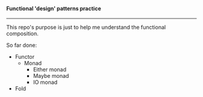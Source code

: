 #### Functional 'design' patterns practice

----

This repo's purpose is just to help me understand the functional composition.   

So far done:
* Functor
  * Monad
    * Either monad
    * Maybe monad
    * IO monad
* Fold
